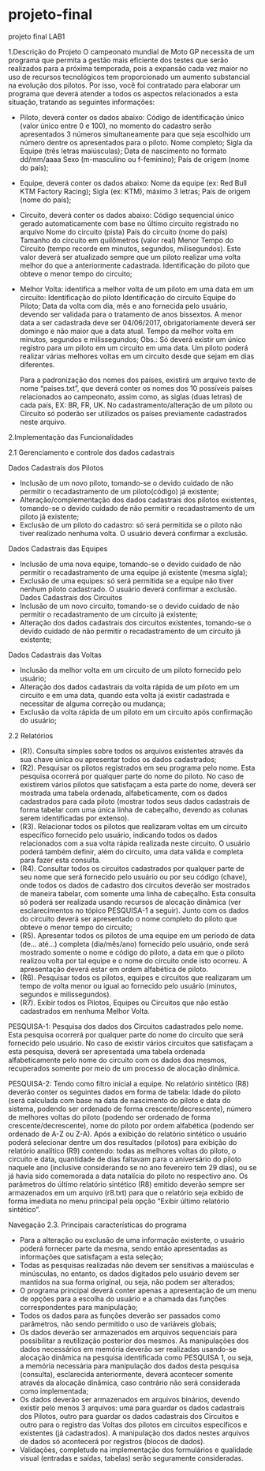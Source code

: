 # projeto-final
projeto final LAB1

1.Descrição do Projeto
O campeonato mundial de Moto GP necessita de um programa que permita a gestão
mais eficiente dos testes que serão realizados para a próxima temporada, pois a
expansão cada vez maior no uso de recursos tecnológicos tem proporcionado um
aumento substancial na evolução dos pilotos. Por isso, você foi contratado para
elaborar um programa que deverá atender a todos os aspectos relacionados a esta
situação, tratando as seguintes informações:

- Piloto, deverá conter os dados abaixo:
  Código de identificação único (valor único entre 0 e 100), no momento do
    cadastro serão apresentados 3 números simultaneamente para que seja
    escolhido um número dentre os apresentados para o piloto.
  Nome completo;
  Sigla da Equipe (três letras maiúsculas);
  Data de nascimento no formato dd/mm/aaaa
  Sexo (m-masculino ou f-feminino);
  País de origem (nome do país);
- Equipe, deverá conter os dados abaixo:
  Nome da equipe (ex: Red Bull KTM Factory Racing);
  Sigla (ex: KTM), máximo 3 letras;
  País de origem (nome do país);
- Circuito, deverá conter os dados abaixo:
  Código sequencial único gerado automaticamente com base no último
    circuito registrado no arquivo
  Nome do circuito (pista)
  País do circuito (nome do país)
  Tamanho do circuito em quilômetros (valor real)
  Menor Tempo do Circuito (tempo recorde em minutos, segundos,
    milisegundos). Este valor deverá ser atualizado sempre que um piloto
    realizar uma volta melhor do que a anteriormente cadastrada.
  Identificação do piloto que obteve o menor tempo do circuito;
- Melhor Volta: identifica a melhor volta de um piloto em uma data em um circuito:
  Identificação do piloto
  Identificação do circuito
  Equipe do Piloto;
  Data da volta com dia, mês e ano fornecida pelo usuário, devendo ser
    validada para o tratamento de anos bissextos. A menor data a ser
    cadastrada deve ser 04/06/2017, obrigatoriamente deverá ser domingo e
    não maior que a data atual.
  Tempo da melhor volta em minutos, segundos e milissegundos;
 Obs.: Só deverá existir um único registro para um piloto em um circuito em uma data.
Um piloto poderá realizar várias melhores voltas em um circuito desde que sejam em
dias diferentes.

  Para a padronização dos nomes dos países, existirá um arquivo texto de nome
“paises.txt”, que deverá conter os nomes dos 10 possíveis países relacionados ao
campeonato, assim como, as siglas (duas letras) de cada país, EX: BR, FR, UK. No
cadastramento/alteração de um piloto ou Circuito só poderão ser utilizados os países
previamente cadastrados neste arquivo.

2.Implementação das Funcionalidades

2.1 Gerenciamento e controle dos dados cadastrais

Dados Cadastrais dos Pilotos
- Inclusão de um novo piloto, tomando-se o devido cuidado de não permitir o
  recadastramento de um piloto(código) já existente;
- Alteração/complementação dos dados cadastrais dos pilotos existentes,
  tomando-se o devido cuidado de não permitir o recadastramento de um
  piloto já existente;
- Exclusão de um piloto do cadastro: só será permitida se o piloto não tiver
  realizado nenhuma volta. O usuário deverá confirmar a exclusão.

Dados Cadastrais das Equipes
- Inclusão de uma nova equipe, tomando-se o devido cuidado de não permitir
  o recadastramento de uma equipe já existente (mesma sigla);
- Exclusão de uma equipes: só será permitida se a equipe não tiver nenhum
  piloto cadastrado. O usuário deverá confirmar a exclusão.
  Dados Cadastrais dos Circuitos
- Inclusão de um novo circuito, tomando-se o devido cuidado de não permitir o
  recadastramento de um circuito já existente;
- Alteração dos dados cadastrais dos circuitos existentes, tomando-se o
  devido cuidado de não permitir o recadastramento de um circuito já
  existente;

Dados Cadastrais das Voltas
- Inclusão da melhor volta em um circuito de um piloto fornecido pelo usuário;
- Alteração dos dados cadastrais da volta rápida de um piloto em um circuito e
  em uma data, quando esta volta já existir cadastrada e necessitar de alguma
  correção ou mudança;
- Exclusão da volta rápida de um piloto em um circuito após confirmação do
  usuário;

2.2 Relatórios
- (R1). Consulta simples sobre todos os arquivos existentes através da sua
  chave única ou apresentar todos os dados cadastrados;
- (R2). Pesquisar os pilotos registrados em seu programa pelo nome. Esta
  pesquisa ocorrerá por qualquer parte do nome do piloto. No caso de
  existirem vários pilotos que satisfaçam a esta parte do nome, deverá ser
  mostrada uma tabela ordenada, alfabeticamente, com os dados cadastrados
  para cada piloto (mostrar todos seus dados cadastrais de forma tabelar com
  uma única linha de cabeçalho, devendo as colunas serem identificadas por
  extenso).
- (R3). Relacionar todos os pilotos que realizaram voltas em um circuito
  específico fornecido pelo usuário, indicando todos os dados relacionados
  com a sua volta rápida realizada neste circuito. O usuário poderá também
  definir, além do circuito, uma data válida e completa para fazer esta
  consulta.
- (R4). Consultar todos os circuitos cadastrados por qualquer parte de seu
  nome que será fornecido pelo usuário ou por seu código (chave), onde todos
  os dados de cadastro dos circuitos deverão ser mostrados de maneira
  tabelar, com somente uma linha de cabeçalho. Esta consulta só poderá ser
  realizada usando recursos de alocação dinâmica (ver esclarecimentos no
  tópico PESQUISA-1 a seguir). Junto com os dados do circuito deverá ser
  apresentado o nome completo do piloto que obteve o menor tempo do
  circuito;
- (R5). Apresentar todos os pilotos de uma equipe em um período de data
  (de... até...) completa (dia/mês/ano) fornecido pelo usuário, onde será
  mostrado somente o nome e código do piloto, a data em que o piloto realizou
  volta por tal equipe e o nome do circuito onde isto ocorreu. A apresentação
  deverá estar em ordem alfabética de piloto.
- (R6). Pesquisar todos os pilotos, equipes e circuitos que realizaram um
  tempo de volta menor ou igual ao fornecido pelo usuário (minutos, segundos
  e milissegundos).
- (R7). Exibir todos os Pilotos, Equipes ou Circuitos que não estão
  cadastrados em nenhuma Melhor Volta.

PESQUISA-1: Pesquisa dos dados dos Circuitos cadastrados pelo nome. Esta
pesquisa ocorrerá por qualquer parte do nome do circuito que será fornecido pelo
usuário. No caso de existir vários circuitos que satisfaçam a esta pesquisa, deverá
ser apresentada uma tabela ordenada alfabeticamente pelo nome do circuito com
os dados dos mesmos, recuperados somente por meio de um processo de
alocação dinâmica.

PESQUISA-2: Tendo como filtro inicial a equipe. No relatório sintético (R8)
deverão conter os seguintes dados em forma de tabela:
  Idade do piloto (será calculada com base na data de nascimento do piloto e data
    do sistema, podendo ser ordenado de forma crescente/decrescente), número de
    melhores voltas do piloto (podendo ser ordenado de forma
    crescente/decrescente), nome do piloto por ordem alfabética (podendo ser
    ordenado de A-Z ou Z-A). Após a exibição do relatório sintético o usuário poderá
    selecionar dentre um dos resultados (pilotos) para exibição do relatório analítico
  (R9) contendo: todas as melhores voltas do piloto, o circuito e data, quantidade de
    dias faltavam para o aniversário do piloto naquele ano (inclusive considerando se
    no ano fevereiro tem 29 dias), ou se já havia sido comemorada a data natalícia do
    piloto no respectivo ano. Os parâmetros do último relatório sintético (R8) emitido
    deverão sempre ser armazenados em um arquivo (r8.txt) para que o relatório seja
    exibido de forma imediata no menu principal pela opção “Exibir último relatório
    sintético”.

Navegação
2.3. Principais características do programa
- Para a alteração ou exclusão de uma informação existente, o usuário poderá
  fornecer parte da mesma, sendo então apresentadas as informações que
  satisfaçam a esta seleção; 
- Todas as pesquisas realizadas não devem ser sensitivas a maiúsculas e
  minúsculas, no entanto, os dados digitados pelo usuário devem ser mantidos
  na sua forma original, ou seja, não podem ser alterados; 
- O programa principal deverá conter apenas a apresentação de um menu de
  opções para a escolha do usuário e a chamada das funções
  correspondentes para manipulação;
- Todos os dados para as funções deverão ser passados como parâmetros,
  não sendo permitido o uso de variáveis globais; 
- Os dados deverão ser armazenados em arquivos sequenciais para
  possibilitar a reutilização posterior dos mesmos. As manipulações dos dados
  necessários em memória deverão ser realizadas usando-se alocação
  dinâmica na pesquisa identificada como PESQUISA 1, ou seja, a
  memória necessária para manipulação dos dados desta pesquisa
  (consulta), esclarecida anteriormente, deverá acontecer somente
  através da alocação dinâmica, caso contrário não será considerada
  como implementada;
- Os dados deverão ser armazenados em arquivos binários, devendo existir
  pelo menos 3 arquivos: uma para guardar os dados cadastrais dos Pilotos,
  outro para guardar os dados cadastrais dos Circuitos e outro para o registro
  das Voltas dos pilotos em circuitos específicos e existentes (já cadastrados).
  A manipulação dos dados nestes arquivos de dados só acontecerá por
  registros (blocos de dados).
- Validações, completude na implementação dos formulários e qualidade
  visual (entradas e saídas, tabelas) serão seguramente consideradas.
